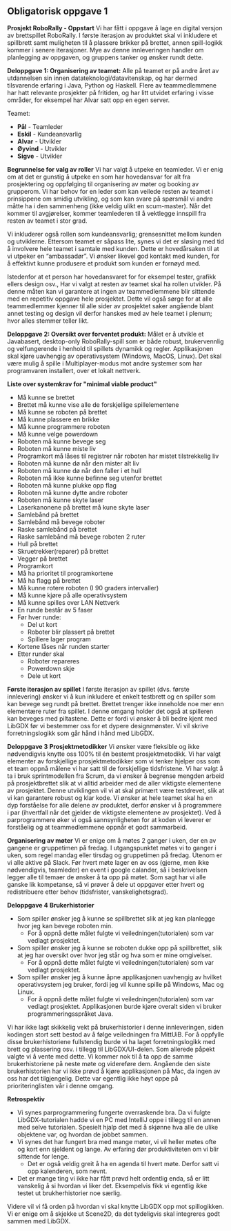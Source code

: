 ## **Obligatorisk oppgave 1**
**Prosjekt RoboRally - Oppstart**
Vi har fått i oppgave å lage en digital versjon av brettspillet RoboRally. I første iterasjon av produktet skal vi inkludere et spillbrett 
samt muligheten til å plassere brikker på brettet, annen spill-logikk kommer i senere iterasjoner. Mye av denne innleveringen handler om 
planlegging av oppgaven, og gruppens tanker og ønsker rundt dette. 

**Deloppgave 1: Organisering av teamet:** Alle på teamet er på andre året av utdannelsen sin innen datateknologi/datavitenskap, og har dermed tilsvarende erfaring i Java, Python og Haskell. Flere av teammedlemmene har hatt relevante prosjekter på fritiden, og har litt utvidet erfaring i visse områder, for eksempel har Alvar satt opp en egen server.

Teamet:
- **Pål**       - Teamleder
- **Eskil** 		- Kundeansvarlig
- **Alvar** 		- Utvikler
- **Øyvind** 	  - Utvikler
- **Sigve** 		- Utvikler


**Begrunnelse for valg av roller** Vi har valgt å utpeke en teamleder. Vi er enig om at det er gunstig å utpeke en som har hovedansvar for alt fra prosjektering og oppfølging til organisering av møter og booking av grupperom. Vi har behov for en leder som kan veilede resten av teamet i prinsippene om smidig utvikling, og som kan svare på spørsmål vi andre måtte ha i den sammenheng (ikke veldig ulikt en scum-master). Når det kommer til avgjørelser, kommer teamlederen til å vektlegge innspill fra resten av teamet i stor grad.

Vi inkluderer også rollen som kundeansvarlig; grensesnittet mellom kunden og utviklerne. Ettersom teamet er såpass lite, synes vi det 
er sløsing med tid å involvere hele teamet i samtale med kunden. Dette er hovedårsaken til at vi utpeker en “ambassadør”. Vi ønsker 
likevel god kontakt med kunden, for å effektivt kunne produsere et produkt som kunden er fornøyd med.

Istedenfor at et person har hovedansvaret for for eksempel tester, grafikk ellers design osv., Har vi valgt at resten av teamet skal ha 
rollen utvikler. På denne måten kan vi garantere at ingen av teammedlemmene blir sittende med en repetitiv oppgave hele prosjektet. Dette 
vil også sørge for at alle teammedlemmer kjenner til alle sider av prosjektet saker angående blant annet testing og design vil derfor 
hanskes med av hele teamet i plenum; hvor alles stemmer teller likt. 


**Deloppgave 2: Oversikt over forventet produkt:** Målet er å utvikle et Javabasert, desktop-only RoboRally-spill som er både robust, brukervennlig og velfungerende i henhold til spillets dynamikk og regler. Applikasjonen skal kjøre uavhengig av operativsystem (Windows, MacOS, Linux). Det skal være mulig å spille i Multiplayer-modus mot andre systemer som har programvaren installert, over et lokalt nettverk. 


**Liste over systemkrav for "minimal viable product"**
* Må kunne se brettet
* Brettet må kunne vise alle de forskjellige spillelementene
* Må kunne se roboten på brettet
* Må kunne plassere en brikke
* Må kunne programmere roboten
* Må kunne velge powerdown
* Roboten må kunne bevege seg
* Roboten må kunne miste liv
* Programkort må låses til registrer når roboten har mistet tilstrekkelig liv
* Roboten må kunne dø når den mister alt liv
* Roboten må kunne dø når den faller i et hull
* Roboten må ikke kunne befinne seg utenfor brettet
* Roboten må kunne plukke opp flag
* Roboten må kunne dytte andre roboter
* Roboten må kunne skyte laser
* Laserkanonene på brettet må kune skyte laser
* Samlebånd på brettet
* Samlebånd må bevege roboter
* Raske samlebånd på brettet
* Raske samlebånd må bevege roboten 2 ruter
* Hull på brettet
* Skruetrekker(reparer) på brettet
* Vegger på brettet
* Programkort
* Må ha prioritet til programkortene
* Må ha flagg på brettet
* Må kunne rotere roboten (I 90 graders intervaller)
* Må kunne kjøre på alle operativsystem
* Må kunne spilles over LAN Nettverk
* En runde består av 5 faser
* Før hver runde:
    * Del ut kort
    * Roboter blir plassert på brettet
    * Spillere lager program
* Kortene låses når runden starter
* Etter runder skal
    * Roboter repareres
    * Powerdown skje
    * Dele ut kort


**Første iterasjon av spillet**
I første iterasjon av spillet (dvs. første innlevering) ønsker vi å kun inkludere et enkelt testbrett og en spiller som kan bevege seg rundt på brettet. Brettet trenger ikke inneholde noe mer enn elementære ruter fra spillet. I denne omgang holder det også at spilleren kan beveges med piltastene. Dette er fordi vi ønsker å bli bedre kjent med LibGDX før vi bestemmer oss for et dypere designmønster. Vi vil skrive forretningslogikk som går hånd i hånd med LibGDX.


**Deloppgave 3**
**Prosjektmetodikker**
Vi ønsker være fleksible og ikke nødvendigvis knytte oss 100% til én bestemt prosjektmetodikk. Vi har valgt elementer av forskjellige prosjektmetodikker som vi tenker hjelper oss som et team oppnå målene vi har satt til de forskjellige tidsfristene. Vi har valgt å ta i bruk sprintmodellen fra Scrum, da vi ønsker å begrense mengden arbeid på prosjektbrettet slik at vi alltid arbeider med de aller viktigste elementene av prosjektet. Denne utviklingen vil vi at skal primært være testdrevet, slik at vi kan garantere robust og klar kode. Vi ønsker at hele teamet skal ha en dyp forståelse for alle delene av produktet, derfor ønsker vi å programmere i par (ihvertfall når det gjelder de viktigste elementene av prosjektet). Ved å parprogrammere øker vi også sannsynligheten for at koden vi leverer er forståelig og at teammedlemmene oppnår et godt sammarbeid.

**Organisering av møter**
Vi er enige om å møtes 2 ganger i uken, der en av gangene er gruppetimen på fredag.
I utgangspunktet møtes vi to ganger i uken, som regel mandag eller tirsdag og gruppetimen på fredag. Utenom er vi alle aktive på Slack. Før hvert møte lager en av oss (gjerne, men ikke nødvendigvis, teamleder) en event i google calander, så i beskrivelsen legger alle til temaer de ønsker å ta opp på møtet.
Som sagt har vi alle ganske lik kompetanse, så vi prøver å dele ut oppgaver etter hvert og redistribuere etter behov (tidsfrister, vanskelighetsgrad).  


**Deloppgave 4**
**Brukerhistorier**
* Som spiller ønsker jeg å kunne se spillbrettet slik at jeg kan planlegge hvor jeg kan bevege roboten min.
    * For å oppnå dette målet fulgte vi veiledningen(tutorialen) som var vedlagt prosjektet.
* Som spiller ønsker jeg å kunne se roboten dukke opp på spillbrettet, slik at jeg har oversikt over hvor jeg står og hva som er mine omgivelser.
    * For å oppnå dette målet fulgte vi veiledningen(tutorialen) som var vedlagt prosjektet.
* Som spiller ønsker jeg å kunne åpne applikasjonen uavhengig av hvilket operativsystem jeg bruker, fordi jeg vil kunne spille på Windows, Mac og Linux.
    * For å oppnå dette målet fulgte vi veiledningen(tutorialen) som var vedlagt prosjektet. Applikasjonen burde kjøre overalt siden vi bruker programmeringsspråket Java.

Vi har ikke lagt skikkelig vekt på brukerhistorier i denne innleveringen, siden kodingen stort sett bestod av å følge veiledningen fra MittUiB. For å oppfylle disse brukerhistoriene fullstendig burde vi ha laget forretningslogikk med brett og plassering osv. i tillegg til LibGDX/UI-delen. Som allerede påpekt valgte vi å vente med dette. Vi kommer nok til å ta opp de samme brukerhistoriene på neste møte og videreføre dem.
Angående den siste brukerhistorien har vi ikke prøvd å kjøre applikasjonen på Mac, da ingen av oss har det tilgjengelig. Dette var egentlig ikke høyt oppe på prioriteringlisten vår i denne omgang.
    

**Retrospektiv**
- Vi synes parprogrammering fungerte overraskende bra. Da vi fulgte LibGDX-tutorialen hadde vi en PC med IntelliJ oppe i tillegg til en annen med selve tutorialen. Spesielt hjalp det med å skjønne hva alle de ulike objektene var, og hvordan de jobbet sammen.
- Vi synes det har fungert bra med mange møter, vi vil heller møtes ofte og kort enn sjeldent og lange. Av erfaring dør produktiviteten om vi blir sittende for lenge.
     - Det er også veldig greit å ha en agenda til hvert møte. Derfor satt vi opp kalenderen, som nevnt.
- Det er mange ting vi ikke har fått prøvd helt ordentlig enda, så er litt vanskelig å si hvordan vi liker det. Eksempelvis fikk vi egentlig ikke testet ut brukherhistorier noe særlig.

Videre vil vi få orden på hvordan vi skal knytte LibGDX opp mot spillogikken. Vi er enige om å skjekke ut Scene2D, da det tydeligvis skal integreres godt sammen med LibGDX.
























